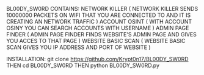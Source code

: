 BL00DY_SW0RD CONTAINS:
NETWORK KILLER ( NETWORK KILLER SENDS 10000000 PACKETS ON WIFI THAT YOU ARE CONNECTED TO AND IT IS CREATING AN NETWORK TRAFFIC )
ACCOUNT OSINT ( WITH ACCOUNT OSINY YOU CAN SEARCH ACCOUNTS WITH USERNAME )
ADMIN PAGE FINDER ( ADMIN PAGE FINDER FINDS WEBSITE'S ADMIN PAGE AND GIVES YOU ACCES TO THAT PAGE )
WEBSITE BASIC SCAN ( WEBSITE BASIC SCAN GIVES YOU IP ADDRESS AND PORT OF WEBSITE )

INSTALLATION:
git clone https://github.com/Krypt0n17/BL00DY_SW0RD
THEN cd BL00DY_SW0RD
THEN python BL00DY_SW0RD.py
